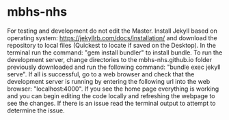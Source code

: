 # mbhs-nhs

For testing and development do not edit the Master. Install Jekyll based on operating system: https://jekyllrb.com/docs/installation/ and download the repository to local files (Quickest to locate if saved on the Desktop). In the terminal run the command: "gem install bundler" to install bundle. To run the development server, change directories to the mbhs-nhs.github.io folder previously downloaded and run the following command: "bundle exec jekyll serve". If all is successful, go to a web browser and check that the development server is running by entering the following url into the web browser: "localhost:4000". If you see the home page everything is working and you can begin editing the code locally and refreshing the webpage to see the changes. If there is an issue read the terminal output to attempt to determine the issue.

